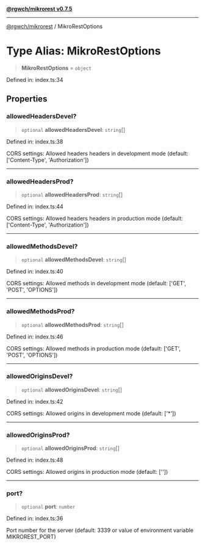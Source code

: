 [**@rgwch/mikrorest v0.7.5**](../README.md)

***

[@rgwch/mikrorest](../globals.md) / MikroRestOptions

# Type Alias: MikroRestOptions

> **MikroRestOptions** = `object`

Defined in: index.ts:34

## Properties

### allowedHeadersDevel?

> `optional` **allowedHeadersDevel**: `string`[]

Defined in: index.ts:38

CORS settings: Allowed headers headers in development mode (default: ['Content-Type', 'Authorization'])

***

### allowedHeadersProd?

> `optional` **allowedHeadersProd**: `string`[]

Defined in: index.ts:44

CORS settings: Allowed headers headers in production mode (default: ['Content-Type', 'Authorization'])

***

### allowedMethodsDevel?

> `optional` **allowedMethodsDevel**: `string`[]

Defined in: index.ts:40

CORS settings: Allowed methods in development mode (default: ['GET', 'POST', 'OPTIONS'])

***

### allowedMethodsProd?

> `optional` **allowedMethodsProd**: `string`[]

Defined in: index.ts:46

CORS settings: Allowed methods in production mode (default: ['GET', 'POST', 'OPTIONS'])

***

### allowedOriginsDevel?

> `optional` **allowedOriginsDevel**: `string`[]

Defined in: index.ts:42

CORS settings: Allowed origins in development mode (default: ['*'])

***

### allowedOriginsProd?

> `optional` **allowedOriginsProd**: `string`[]

Defined in: index.ts:48

CORS settings: Allowed origins in production mode (default: [''])

***

### port?

> `optional` **port**: `number`

Defined in: index.ts:36

Port number for the server (default: 3339 or value of environment variable MIKROREST_PORT)
